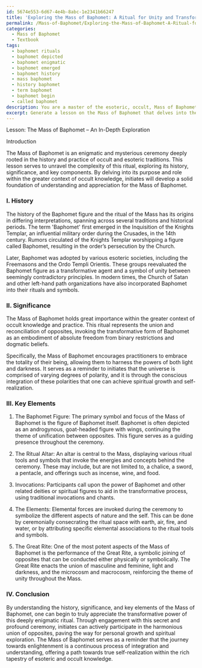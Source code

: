 ```yaml
---
id: 5674e553-6d67-4e4b-8abc-1e2341b66247
title: 'Exploring the Mass of Baphomet: A Ritual for Unity and Transformation'
permalink: /Mass-of-Baphomet/Exploring-the-Mass-of-Baphomet-A-Ritual-for-Unity-and-Transformation/
categories:
  - Mass of Baphomet
  - Textbook
tags:
  - baphomet rituals
  - baphomet depicted
  - baphomet enigmatic
  - baphomet emerged
  - baphomet history
  - mass baphomet
  - history baphomet
  - term baphomet
  - baphomet begin
  - called baphomet
description: You are a master of the esoteric, occult, Mass of Baphomet and education, you have written many textbooks on the subject in ways that provide students with rich and deep understanding of the subject. You are being asked to write textbook-like sections on a topic and you do it with full context, explainability, and reliability in accuracy to the true facts of the topic at hand, in a textbook style that a student would easily be able to learn from, in a rich, engaging, and contextual way. Always include relevant context (such as formulas and history), related concepts, and in a way that someone can gain deep insights from.
excerpt: Generate a lesson on the Mass of Baphomet that delves into the history, significance, and rituals associated with this occult ceremony. Provide a comprehensive overview of the key elements and practices involved so that an initiate can develop a deep understanding of its purpose and role within the greater context of esoteric and occult knowledge.
---
```

Lesson: The Mass of Baphomet – An In-Depth Exploration

Introduction

The Mass of Baphomet is an enigmatic and mysterious ceremony deeply rooted in the history and practice of occult and esoteric traditions. This lesson serves to unravel the complexity of this ritual, exploring its history, significance, and key components. By delving into its purpose and role within the greater context of occult knowledge, initiates will develop a solid foundation of understanding and appreciation for the Mass of Baphomet.

### I. History

The history of the Baphomet figure and the ritual of the Mass has its origins in differing interpretations, spanning across several traditions and historical periods. The term 'Baphomet' first emerged in the Inquisition of the Knights Templar, an influential military order during the Crusades, in the 14th century. Rumors circulated of the Knights Templar worshipping a figure called Baphomet, resulting in the order’s persecution by the Church. 

Later, Baphomet was adopted by various esoteric societies, including the Freemasons and the Ordo Templi Orientis. These groups reevaluated the Baphomet figure as a transformative agent and a symbol of unity between seemingly contradictory principles. In modern times, the Church of Satan and other left-hand path organizations have also incorporated Baphomet into their rituals and symbols.

### II. Significance

The Mass of Baphomet holds great importance within the greater context of occult knowledge and practice. This ritual represents the union and reconciliation of opposites, invoking the transformative form of Baphomet as an embodiment of absolute freedom from binary restrictions and dogmatic beliefs.

Specifically, the Mass of Baphomet encourages practitioners to embrace the totality of their being, allowing them to harness the powers of both light and darkness. It serves as a reminder to initiates that the universe is comprised of varying degrees of polarity, and it is through the conscious integration of these polarities that one can achieve spiritual growth and self-realization.

### III. Key Elements

1. The Baphomet Figure: The primary symbol and focus of the Mass of Baphomet is the figure of Baphomet itself. Baphomet is often depicted as an androgynous, goat-headed figure with wings, continuing the theme of unification between opposites. This figure serves as a guiding presence throughout the ceremony.

2. The Ritual Altar: An altar is central to the Mass, displaying various ritual tools and symbols that invoke the energies and concepts behind the ceremony. These may include, but are not limited to, a chalice, a sword, a pentacle, and offerings such as incense, wine, and food.

3. Invocations: Participants call upon the power of Baphomet and other related deities or spiritual figures to aid in the transformative process, using traditional invocations and chants.

4. The Elements: Elemental forces are invoked during the ceremony to symbolize the different aspects of nature and the self. This can be done by ceremonially consecrating the ritual space with earth, air, fire, and water, or by attributing specific elemental associations to the ritual tools and symbols.

5. The Great Rite: One of the most potent aspects of the Mass of Baphomet is the performance of the Great Rite, a symbolic joining of opposites that can be conducted either physically or symbolically. The Great Rite enacts the union of masculine and feminine, light and darkness, and the microcosm and macrocosm, reinforcing the theme of unity throughout the Mass.

### IV. Conclusion

By understanding the history, significance, and key elements of the Mass of Baphomet, one can begin to truly appreciate the transformative power of this deeply enigmatic ritual. Through engagement with this secret and profound ceremony, initiates can actively participate in the harmonious union of opposites, paving the way for personal growth and spiritual exploration. The Mass of Baphomet serves as a reminder that the journey towards enlightenment is a continuous process of integration and understanding, offering a path towards true self-realization within the rich tapestry of esoteric and occult knowledge.
